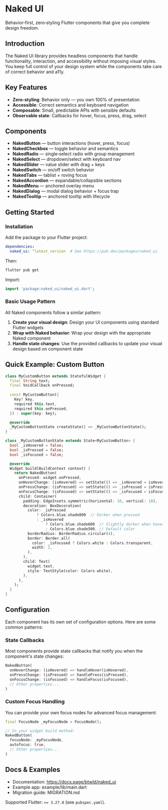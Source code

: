 # Naked UI

Behavior‑first, zero‑styling Flutter components that give you complete design freedom.

## Introduction

The Naked UI library provides headless components that handle functionality, interaction, and accessibility without imposing visual styles. You keep full control of your design system while the components take care of correct behavior and a11y.

## Key Features

- **Zero‑styling**: Behavior only — you own 100% of presentation
- **Accessible**: Correct semantics and keyboard navigation
- **Composable**: Small, predictable APIs with sensible defaults
- **Observable state**: Callbacks for hover, focus, press, drag, select

## Components

- **NakedButton** — button interactions (hover, press, focus)
- **NakedCheckbox** — toggle behavior and semantics
- **NakedRadio** — single‑select radio with group management
- **NakedSelect** — dropdown/select with keyboard nav
- **NakedSlider** — value slider with drag + keys
- **NakedSwitch** — on/off switch behavior
- **NakedTabs** — tablist + roving focus
- **NakedAccordion** — expandable/collapsible sections
- **NakedMenu** — anchored overlay menu
- **NakedDialog** — modal dialog behavior + focus trap
- **NakedTooltip** — anchored tooltip with lifecycle

## Getting Started

### Installation

Add the package to your Flutter project:

```yaml
dependencies:
  naked_ui: ^latest_version  # See https://pub.dev/packages/naked_ui
```

Then:

```bash
flutter pub get
```

Import:

```dart
import 'package:naked_ui/naked_ui.dart';
```

### Basic Usage Pattern

All Naked components follow a similar pattern:

1. **Create your visual design**: Design your UI components using standard Flutter widgets
2. **Wrap with Naked behavior**: Wrap your design with the appropriate Naked component
3. **Handle state changes**: Use the provided callbacks to update your visual design based on component state

## Quick Example: Custom Button

```dart
class MyCustomButton extends StatefulWidget {
  final String text;
  final VoidCallback onPressed;
  
  const MyCustomButton({
    Key? key,
    required this.text,
    required this.onPressed,
  }) : super(key: key);

  @override
  _MyCustomButtonState createState() => _MyCustomButtonState();
}

class _MyCustomButtonState extends State<MyCustomButton> {
  bool _isHovered = false;
  bool _isPressed = false;
  bool _isFocused = false;

  @override
  Widget build(BuildContext context) {
    return NakedButton(
      onPressed: widget.onPressed,
      onHoverChange: (isHovered) => setState(() => _isHovered = isHovered),
      onPressChange: (isPressed) => setState(() => _isPressed = isPressed),
      onFocusChange: (isFocused) => setState(() => _isFocused = isFocused),
      child: Container(
        padding: EdgeInsets.symmetric(horizontal: 16, vertical: 10),
        decoration: BoxDecoration(
          color: _isPressed
              ? Colors.blue.shade800  // Darker when pressed
              : _isHovered
                  ? Colors.blue.shade600  // Slightly darker when hovered
                  : Colors.blue.shade500, // Default color
          borderRadius: BorderRadius.circular(4),
          border: Border.all(
            color: _isFocused ? Colors.white : Colors.transparent,
            width: 2,
          ),
        ),
        child: Text(
          widget.text,
          style: TextStyle(color: Colors.white),
        ),
      ),
    );
  }
}
```

## Configuration

Each component has its own set of configuration options. Here are some common patterns:

### State Callbacks

Most components provide state callbacks that notify you when the component's state changes:

```dart
NakedButton(
  onHoverChange: (isHovered) => handleHover(isHovered),
  onPressChange: (isPressed) => handlePress(isPressed),
  onFocusChange: (isFocused) => handleFocus(isFocused),
  // Other properties...
)
```



### Custom Focus Handling

You can provide your own focus nodes for advanced focus management:

```dart
final FocusNode _myFocusNode = FocusNode();

// In your widget build method:
NakedButton(
  focusNode: _myFocusNode,
  autofocus: true,
  // Other properties...
)
```

## Docs & Examples

- Documentation: https://docs.page/btwld/naked_ui
- Example app: example/lib/main.dart
- Migration guide: MIGRATION.md

Supported Flutter: `>= 3.27.0` (see `pubspec.yaml`).

